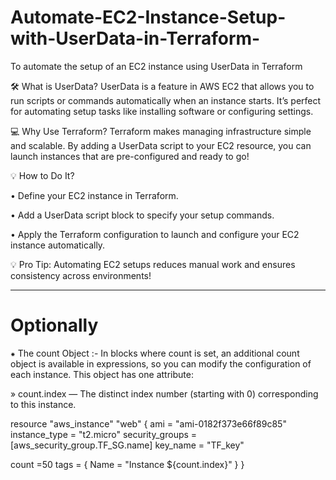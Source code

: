# Automate-EC2-Instance-Setup-with-UserData-in-Terraform-
To automate the setup of an EC2 instance using UserData in Terraform


🛠️ What is UserData?
UserData is a feature in AWS EC2 that allows you to run scripts or commands automatically when an instance starts. It’s perfect for automating setup tasks like installing software or configuring settings.


💻 Why Use Terraform?
Terraform makes managing infrastructure simple and scalable. By adding a UserData script to your EC2 resource, you can launch instances that are pre-configured and ready to go!


💡 How to Do It?

• Define your EC2 instance in Terraform.

• Add a UserData script block to specify your setup commands.

• Apply the Terraform configuration to launch and configure your EC2 instance automatically.


💡 Pro Tip: Automating EC2 setups reduces manual work and ensures consistency across environments!

-------------------------------------------------------------------------------------------------------------------------------------------------------------------

# Optionally


⁕ The count Object :- In blocks where count is set, an additional count object is available in expressions, so you can modify the configuration of each instance. This object has one attribute:

» count.index — The distinct index number (starting with 0) corresponding to this instance.


resource "aws_instance" "web" {
  ami           = "ami-0182f373e66f89c85"
  instance_type = "t2.micro"
  security_groups = [aws_security_group.TF_SG.name]
  key_name = "TF_key"
  
  count =50
  tags = {
    Name = "Instance ${count.index}"
  }
}
